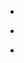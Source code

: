 
- [](/2014/04/461493877338566656/)

- [](/2014/02/430658618644791297/)

- [](/2013/03/312540925475827712/)
